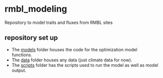 # rmbl_modeling
Repository to model traits and fluxes from RMBL sites

## repository set up
- The [models](models) folder houses the code for the optimization model functions.
- The [data](data) folder houses any data (just climate data  for now).
- The [scripts](scripts) folder has the scripts used to run the model as well as model
output.
